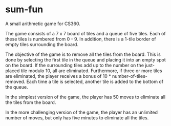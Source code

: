 # sum-fun

A small arithmetic game for CS360.

The game consists of a 7 x 7 board of tiles and a queue of five tiles. Each of these tiles is numbered from 0 - 9. In addition, there is a 1-tile border of empty tiles surrounding the board.

The objective of the game is to remove all the tiles from the board. This is done by selecting the first tile in the queue and placing it into an empty spot on the board. If the surrounding tiles add up to the number on the just-placed tile modulo 10, all are eliminated. Furthermore, if three or more tiles are eliminated, the player receives a bonus of 10 * number-of-tiles-removed. Each time a tile is selected, another tile is added to the bottom of the queue.

In the simplest version of the game, the player has 50 moves to eliminate all the tiles from the board.

In the more challenging version of the game, the player has an unlimited number of moves, but only has five minutes to eliminate all the tiles.
